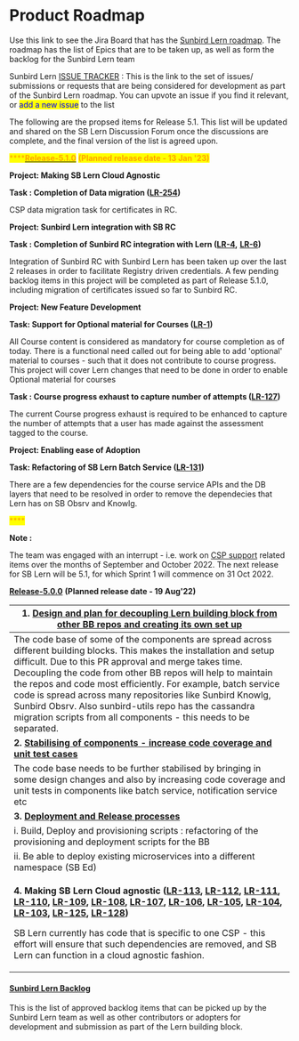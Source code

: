 # Product Roadmap

Use this link to see the Jira Board that has the [Sunbird Lern roadmap](https://project-sunbird.atlassian.net/jira/software/c/projects/LR/boards/102/roadmap). The roadmap has the list of Epics that are to be taken up, as well as form the backlog for the Sunbird Lern team&#x20;

Sunbird Lern [ISSUE TRACKER](https://github.com/Sunbird-Lern/Community/issues) : This is the link to the set of issues/ submissions or requests that are being considered for development as part of the Sunbird Lern roadmap. You can upvote an issue if you find it relevant, or <mark style="color:blue;">add a new issue</mark> to the list





The following are the propsed items for Release 5.1. This list will be updated and shared on the SB Lern Discussion Forum once the discussions are complete, and the final version of the list is agreed upon.

<mark style="color:orange;">****</mark>[<mark style="color:orange;">**Release-5.1.0**</mark>](https://project-sunbird.atlassian.net/issues/?filter=12607) <mark style="color:orange;"></mark> <mark style="color:orange;"></mark><mark style="color:orange;">**(Planned release date - 13 Jan '23)**</mark>

**Project: Making SB Lern Cloud Agnostic**

**Task : Completion of Data migration  (**[**LR-254**](https://project-sunbird.atlassian.net/browse/LR-4)**)**

CSP data migration task for certificates in RC.&#x20;

**Project: Sunbird Lern integration with SB RC**

**Task : Completion of Sunbird RC integration with Lern (**[**LR-4**](https://project-sunbird.atlassian.net/browse/LR-4)**,** [**LR-6**](https://project-sunbird.atlassian.net/browse/LR-6)**)**

Integration of Sunbird RC with Sunbird Lern has been taken up over the last 2 releases in order to facilitate Registry driven credentials. A few pending backlog items in this project will be completed as part of Release 5.1.0, including migration of certificates issued so far to Sunbird RC.&#x20;

**Project: New Feature Development**

**Task: Support for Optional material for Courses (**[**LR-1**](https://project-sunbird.atlassian.net/browse/LR-1)**)**

All Course content is considered as mandatory for course completion as of today. There is a functional need called out for being able to add 'optional' material to courses - such that it does not contribute to course progress. This project will cover Lern changes that need to be done in order to enable Optional material for courses

**Task : Course progress exhaust to capture number of attempts (**[**LR-127**](https://project-sunbird.atlassian.net/browse/LR-127)**)**

The current Course progress exhaust is required to be enhanced to capture the number of attempts that a user has made against the assessment tagged to the course.&#x20;

**Project: Enabling ease of Adoption**

**Task: Refactoring of SB Lern Batch Service (**[**LR-131**](https://project-sunbird.atlassian.net/browse/LR-131)**)**

There are a few dependencies for the course service APIs and the DB layers that need to be resolved in order to remove the dependecies that Lern has on SB Obsrv and Knowlg.

<mark style="color:orange;">****</mark>

**Note :**&#x20;

The team was engaged with an interrupt - i.e. work on [CSP support](https://project-sunbird.atlassian.net/browse/LR-147) related items over the months of September and October 2022. The next release for SB Lern will be 5.1, for which Sprint 1 will commence on 31 Oct 2022.



[**Release-5.0.0**](https://project-sunbird.atlassian.net/issues/?filter=12509) **(Planned release date - 19 Aug'22)**

| **1.** [**Design and plan for decoupling Lern building block from other BB repos and creating its own set up**](https://project-sunbird.atlassian.net/browse/SB-30063)                                                                                                                                                                                                                                                                                                                                                                                                                                                                                                                                                                                                                                                                                                                                                                                                                                                                                                                                                                                                                                                                                                                                                                                                                                                                                                                                                                                                                                                                                                                                 |
| ------------------------------------------------------------------------------------------------------------------------------------------------------------------------------------------------------------------------------------------------------------------------------------------------------------------------------------------------------------------------------------------------------------------------------------------------------------------------------------------------------------------------------------------------------------------------------------------------------------------------------------------------------------------------------------------------------------------------------------------------------------------------------------------------------------------------------------------------------------------------------------------------------------------------------------------------------------------------------------------------------------------------------------------------------------------------------------------------------------------------------------------------------------------------------------------------------------------------------------------------------------------------------------------------------------------------------------------------------------------------------------------------------------------------------------------------------------------------------------------------------------------------------------------------------------------------------------------------------------------------------------------------------------------------------------------------------ |
| The code base of some of the components are spread across different building blocks. This makes the installation and setup difficult. Due to this PR approval and merge takes time. Decoupling the code from other BB repos will help to maintain the repos and code most efficiently. For example, batch service code is spread across many repositories like Sunbird Knowlg, Sunbird Obsrv. Also sunbird-utils repo has the cassandra migration scripts from all components - this needs to be separated.                                                                                                                                                                                                                                                                                                                                                                                                                                                                                                                                                                                                                                                                                                                                                                                                                                                                                                                                                                                                                                                                                                                                                                                            |
| **2.** [**Stabilising of components - increase code coverage and unit test cases**](https://project-sunbird.atlassian.net/browse/SB-30072)                                                                                                                                                                                                                                                                                                                                                                                                                                                                                                                                                                                                                                                                                                                                                                                                                                                                                                                                                                                                                                                                                                                                                                                                                                                                                                                                                                                                                                                                                                                                                             |
| The code base needs to be further stabilised by bringing in some design changes and also by increasing code coverage and unit tests in components like batch service, notification service etc                                                                                                                                                                                                                                                                                                                                                                                                                                                                                                                                                                                                                                                                                                                                                                                                                                                                                                                                                                                                                                                                                                                                                                                                                                                                                                                                                                                                                                                                                                         |
| **3.** [**Deployment and Release processes**](https://project-sunbird.atlassian.net/browse/SB-30066)                                                                                                                                                                                                                                                                                                                                                                                                                                                                                                                                                                                                                                                                                                                                                                                                                                                                                                                                                                                                                                                                                                                                                                                                                                                                                                                                                                                                                                                                                                                                                                                                   |
| i. Build, Deploy and provisioning scripts : refactoring of the provisioning and deployment scripts for the BB                                                                                                                                                                                                                                                                                                                                                                                                                                                                                                                                                                                                                                                                                                                                                                                                                                                                                                                                                                                                                                                                                                                                                                                                                                                                                                                                                                                                                                                                                                                                                                                          |
| ii. Be able to deploy existing microservices into a different namespace (SB Ed)                                                                                                                                                                                                                                                                                                                                                                                                                                                                                                                                                                                                                                                                                                                                                                                                                                                                                                                                                                                                                                                                                                                                                                                                                                                                                                                                                                                                                                                                                                                                                                                                                        |
| <p><strong>4. Making SB Lern Cloud agnostic (</strong><a href="https://project-sunbird.atlassian.net/browse/LR-113"><strong>LR-113</strong></a><strong>,</strong> <a href="https://project-sunbird.atlassian.net/browse/LR-112"><strong>LR-112</strong></a><strong>,</strong> <a href="https://project-sunbird.atlassian.net/browse/LR-111"><strong>LR-111</strong></a><strong>,</strong> <a href="https://project-sunbird.atlassian.net/browse/LR-110"><strong>LR-110</strong></a><strong>,</strong> <a href="https://project-sunbird.atlassian.net/browse/LR-109"><strong>LR-109</strong></a><strong>,</strong> <a href="https://project-sunbird.atlassian.net/browse/LR-108"><strong>LR-108</strong></a><strong>,</strong> <a href="https://project-sunbird.atlassian.net/browse/LR-107"><strong>LR-107</strong></a><strong>,</strong> <a href="https://project-sunbird.atlassian.net/browse/LR-106"><strong>LR-106</strong></a><strong>,</strong> <a href="https://project-sunbird.atlassian.net/browse/LR-105"><strong>LR-105</strong></a><strong>,</strong> <a href="https://project-sunbird.atlassian.net/browse/LR-104"><strong>LR-104</strong></a><strong>,</strong> <a href="https://project-sunbird.atlassian.net/browse/LR-103"><strong>LR-103</strong></a><strong>,</strong> <a href="https://project-sunbird.atlassian.net/browse/LR-125"><strong>LR-125</strong></a><strong>,</strong> <a href="https://project-sunbird.atlassian.net/browse/LR-128"><strong>LR-128</strong></a><strong>)</strong></p><p>SB Lern currently has code that is specific to one CSP - this effort will ensure that such dependencies are removed, and SB Lern can function in a cloud agnostic fashion.</p> |

#### [Sunbird Lern Backlog](https://project-sunbird.atlassian.net/issues/?filter=12361)

This is the list of approved backlog items that can be picked up by the Sunbird Lern team as well as other contributors or adopters for development and submission as part of the Lern building block.
